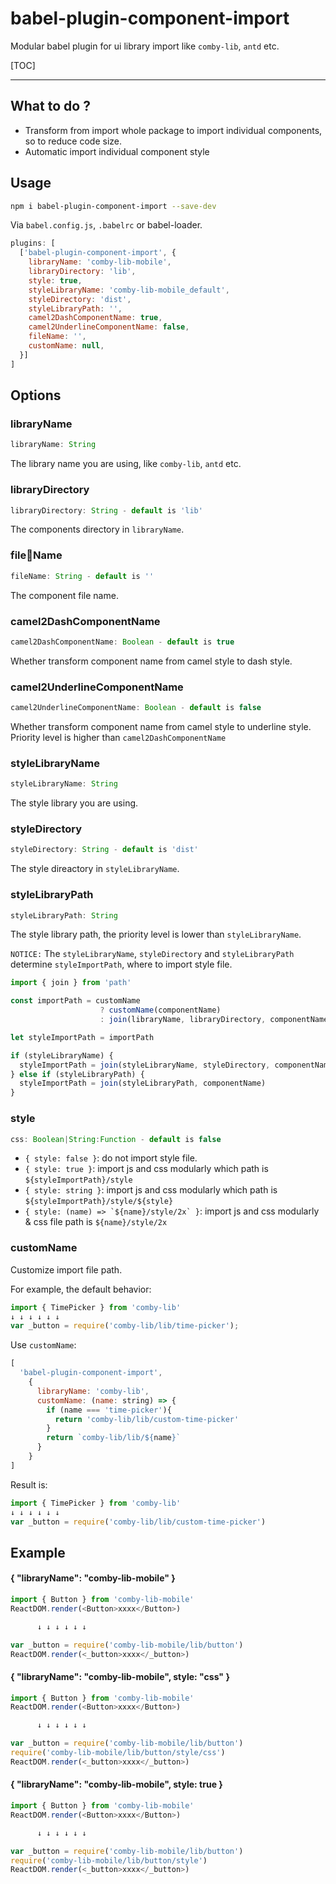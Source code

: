 # babel-plugin-component-import

Modular babel plugin for ui library import like `comby-lib`, `antd` etc.

[TOC]

----

## What to do ?

* Transform from import whole package to import individual components, so to reduce code size.
* Automatic import individual component style

## Usage

```bash
npm i babel-plugin-component-import --save-dev
```

Via `babel.config.js`, `.babelrc` or babel-loader.

```js
plugins: [
  ['babel-plugin-component-import', {
    libraryName: 'comby-lib-mobile',
    libraryDirectory: 'lib',
    style: true,
    styleLibraryName: 'comby-lib-mobile_default',
    styleDirectory: 'dist',
    styleLibraryPath: '',
    camel2DashComponentName: true,
    camel2UnderlineComponentName: false,
    fileName: '',
    customName: null,
  }]
]
```

## Options

### libraryName
```javascript
libraryName: String
```
The library name you are using, like `comby-lib`, `antd` etc.

### libraryDirectory
```javascript
libraryDirectory: String - default is 'lib'
```
The components directory in `libraryName`.

### fileName
```javascript
fileName: String - default is ''
```
The component file name.

### camel2DashComponentName
```javascript
camel2DashComponentName: Boolean - default is true
```
Whether transform component name from camel style to dash style.

### camel2UnderlineComponentName
```javascript
camel2UnderlineComponentName: Boolean - default is false
```
Whether transform component name from camel style to underline style. Priority level is higher than `camel2DashComponentName`

### styleLibraryName
```javascript
styleLibraryName: String
```
The style library you are using.

### styleDirectory
```javascript
styleDirectory: String - default is 'dist'
```
The style direactory in `styleLibraryName`.

### styleLibraryPath
```javascript
styleLibraryPath: String
```
The style library path, the priority level is lower than `styleLibraryName`.

`NOTICE:`
The `styleLibraryName`, `styleDirectory` and `styleLibraryPath` determine `styleImportPath`, where to import style file.

```javascript
import { join } from 'path'

const importPath = customName
                    ? customName(componentName)
                    : join(libraryName, libraryDirectory, componentName, fileName)

let styleImportPath = importPath

if (styleLibraryName) {
  styleImportPath = join(styleLibraryName, styleDirectory, componentName)
} else if (styleLibraryPath) {
  styleImportPath = join(styleLibraryPath, componentName)
}
```

### style
```javascript
css: Boolean|String:Function - default is false
```

- `{ style: false }`: do not import style file.
- `{ style: true }`: import js and css modularly which path is `${styleImportPath}/style`
- `{ style: string }`: import js and css modularly which path is `${styleImportPath}/style/${style}`
- ``{ style: (name) => `${name}/style/2x` }``: import js and css modularly & css file path is `${name}/style/2x`

### customName

Customize import file path.

For example, the default behavior:

```typescript
import { TimePicker } from 'comby-lib'
↓ ↓ ↓ ↓ ↓ ↓
var _button = require('comby-lib/lib/time-picker');
```

Use `customName`:

```js
[
  'babel-plugin-component-import',
    {
      libraryName: 'comby-lib',
      customName: (name: string) => {
        if (name === 'time-picker'){
          return 'comby-lib/lib/custom-time-picker'
        }
        return `comby-lib/lib/${name}`
      }
    }
]
```

Result is:

```typescript
import { TimePicker } from 'comby-lib'
↓ ↓ ↓ ↓ ↓ ↓
var _button = require('comby-lib/lib/custom-time-picker')
```

## Example

#### { "libraryName": "comby-lib-mobile" }

```javascript
import { Button } from 'comby-lib-mobile'
ReactDOM.render(<Button>xxxx</Button>)

      ↓ ↓ ↓ ↓ ↓ ↓

var _button = require('comby-lib-mobile/lib/button')
ReactDOM.render(<_button>xxxx</_button>)
```

#### { "libraryName": "comby-lib-mobile", style: "css" }

```javascript
import { Button } from 'comby-lib-mobile'
ReactDOM.render(<Button>xxxx</Button>)

      ↓ ↓ ↓ ↓ ↓ ↓

var _button = require('comby-lib-mobile/lib/button')
require('comby-lib-mobile/lib/button/style/css')
ReactDOM.render(<_button>xxxx</_button>)
```

#### { "libraryName": "comby-lib-mobile", style: true }

```javascript
import { Button } from 'comby-lib-mobile'
ReactDOM.render(<Button>xxxx</Button>)

      ↓ ↓ ↓ ↓ ↓ ↓

var _button = require('comby-lib-mobile/lib/button')
require('comby-lib-mobile/lib/button/style')
ReactDOM.render(<_button>xxxx</_button>)
```
